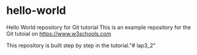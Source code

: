 # hello-world
Hello World repository for Git tutorial
This is an example repository for the Git tutoial on https://www.w3schools.com

This repository is built step by step in the tutorial."# lap3_2" 
